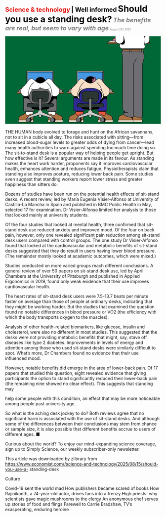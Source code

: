 <span style="color:#E3120B; font-size:14.9pt; font-weight:bold;">Science & technology</span> <span style="color:#000000; font-size:14.9pt; font-weight:bold;">| Well informed</span>
<span style="color:#000000; font-size:21.0pt; font-weight:bold;">Should you use a standing desk?</span>
<span style="color:#808080; font-size:14.9pt; font-weight:bold; font-style:italic;">The benefits are real, but seem to vary with age</span>
<span style="color:#808080; font-size:6.2pt;">August 21st 2025</span>

![](../images/066_Should_you_use_a_standing_desk/p0272_img01.jpeg)

THE HUMAN body evolved to forage and hunt on the African savannahs, not to sit in a cubicle all day. The risks associated with sitting—from increased blood-sugar levels to greater odds of dying from cancer—lead many health authorities to warn against spending too much time doing so. The sit-to-stand desk is a popular way of helping people get upright. But how effective is it? Several arguments are made in its favour. As standing makes the heart work harder, proponents say it improves cardiovascular health, enhances attention and reduces fatigue. Physiotherapists claim that standing also improves posture, reducing lower back pain. Some studies even suggest that standing workers report lower stress and greater happiness than sitters do.

Dozens of studies have been run on the potential health effects of sit-stand desks. A recent review, led by María Eugenia Visier-Alfonso at University of Castilla-La Mancha in Spain and published in BMC Public Health in May, selected 17 for examination. Dr Visier-Alfonso limited her analysis to those that looked mainly at university students.

Of the four studies that looked at mental health, three confirmed that sit- stand desk use reduced anxiety and improved mood. Of the four on back pain, however, only one revealed significant pain reduction among sit-stand desk users compared with control groups. The one study Dr Visier-Alfonso found that looked at the cardiovascular and metabolic benefits of sit-stand desks suggested that they do result in users having lower blood pressure. (The remainder mostly looked at academic outcomes, which were mixed.)

Studies conducted on more varied groups reach different conclusions. A general review of over 50 papers on sit-stand desk use, led by April Chambers at the University of Pittsburgh and published in Applied Ergonomics in 2019, found only weak evidence that their use improves cardiovascular health.

The heart rates of sit-stand desk users were 7.5-13.7 beats per minute faster on average than those of people at ordinary desks, indicating that they might be working harder. But the studies that examined the question found no notable differences in blood pressure or VO2 (the efficiency with which the body transports oxygen to the muscles).

Analysis of other health-related biomarkers, like glucose, insulin and cholesterol, were also no different in most studies. This suggested that the desks were not providing metabolic benefits that might, say, stave off diseases like type 2 diabetes. Improvements in levels of energy and attention among those who used sit-stand desks were similarly difficult to spot. What’s more, Dr Chambers found no evidence that their use influenced mood.

However, notable benefits did emerge in the area of lower-back pain. Of 17 papers that studied this question, eight revealed evidence that giving participants the option to stand significantly reduced their lower-back pain (the remaining nine showed no clear effect). This suggests that standing may

help some people with this condition, an effect that may be more noticeable among people past university age.

So what is the aching desk jockey to do? Both reviews agree that no significant harm is associated with the use of sit-stand desks. And although some of the differences between their conclusions may stem from chance or sample size, it is also possible that different benefits accrue to users of different ages. ■

Curious about the world? To enjoy our mind-expanding science coverage, sign up to Simply Science, our weekly subscriber-only newsletter.

This article was downloaded by zlibrary from https://www.economist.com//science-and-technology/2025/08/15/should-you-use-a- standing-desk

Culture

Covid-19 sent the world mad How publishers became scared of books How Rajinikanth, a 74-year-old actor, drives fans into a frenzy High priests: why scientists gave magic mushrooms to the clergy An anonymous chef serves up stories of food and flings Farewell to Carrie Bradshaw, TV’s exasperating, enduring heroine